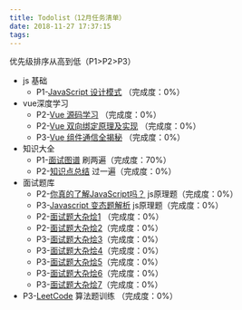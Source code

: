 ```yaml
---
title: Todolist（12月任务清单）
date: 2018-11-27 17:37:15
tags:
---
```


优先级排序从高到低（P1>P2>P3）

- js 基础
    - P1-[JavaScript 设计模式](https://juejin.im/entry/58c280b1da2f600d8725b887) （完成度：0%）
- vue深度学习
    - P2-[Vue 源码学习](https://juejin.im/post/5b90f8c5f265da0ab50359a3) （完成度：0%）
    - P2-[Vue 双向绑定原理及实现](https://juejin.im/entry/5923973da22b9d005893805a) （完成度：0%）
    - P3-[Vue 组件通信全揭秘](https://juejin.im/post/5bd97e7c6fb9a022852a71cf) （完成度：0%）
- 知识大全
    - P1-[面试图谱](https://yuchengkai.cn/docs/zh/) 刷两遍（完成度：70%）
    - P2-[知识点总结](https://juejin.im/post/5b94d8965188255c5a0cdc02) 过一遍（完成度：0%）
- 面试题库
    - P2-[你真的了解JavaScript吗？](http://javascript-puzzlers.herokuapp.com/) js原理题（完成度：0%）
    - P3-[Javascript 变态题解析](https://www.cnblogs.com/lpfuture/p/5996230.html) js原理题（完成度：0%）
    - P2-[面试题大杂烩1](https://juejin.im/post/5b72f0caf265da282809f3b5) （完成度：0%）
    - P2-[面试题大杂烩2](http://www.codeceo.com/article/web-interview-collection.html)（完成度：0%）
    - P3-[面试题大杂烩3](http://www.cnblogs.com/huansky/p/5844553.html)（完成度：0%）
    - P3-[面试题大杂烩4](https://www.jianshu.com/p/c0c3183527e1)（完成度：0%）
    - P3-[面试题大杂烩5](https://juejin.im/post/5ace1b306fb9a028c71ed009)（完成度：0%）
    - P3-[面试题大杂烩6](http://www.cnblogs.com/jf-67/p/6407763.html)（完成度：0%）
    - P3-[面试题大杂烩7](http://www.codeceo.com/article/web-interview-collection.html)（完成度：0%）
- P3-[LeetCode](https://leetcode-cn.com/explore/) 算法题训练 （完成度：0%）
